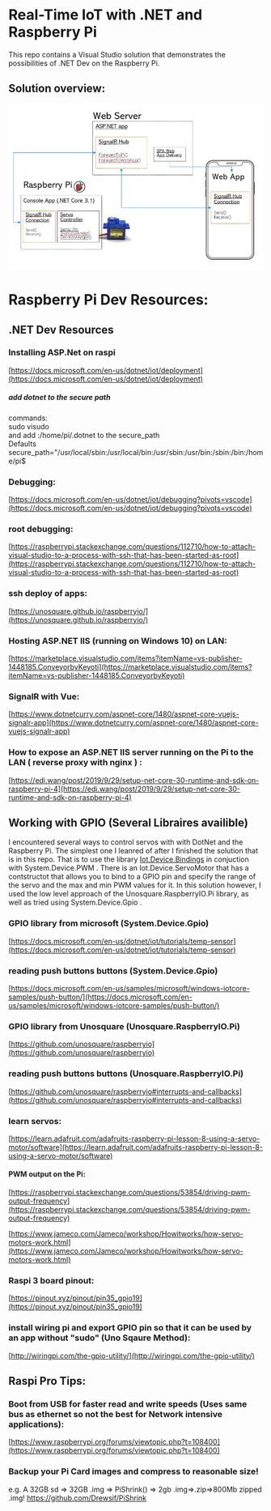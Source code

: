 # Real-Time IoT with .NET and Raspberry Pi
This repo contains a Visual Studio solution that demonstrates the possibilities of .NET Dev on the Raspberry Pi.

## Solution overview:
![](./SolutionArchitecture.JPG)


# Raspberry Pi Dev Resources:

## .NET Dev Resources

### Installing ASP.Net on raspi
[https://docs.microsoft.com/en-us/dotnet/iot/deployment](https://docs.microsoft.com/en-us/dotnet/iot/deployment)  
  
##### add dotnet to the secure path  
commands:  
sudo visudo  
and add :/home/pi/.dotnet to the secure_path  
Defaults secure_path="/usr/local/sbin:/usr/local/bin:/usr/sbin:/usr/bin:/sbin:/bin:/home/pi$  
  
### Debugging:  
[https://docs.microsoft.com/en-us/dotnet/iot/debugging?pivots=vscode](https://docs.microsoft.com/en-us/dotnet/iot/debugging?pivots=vscode)  
  
### root debugging:  
[https://raspberrypi.stackexchange.com/questions/112710/how-to-attach-visual-studio-to-a-process-with-ssh-that-has-been-started-as-root](https://raspberrypi.stackexchange.com/questions/112710/how-to-attach-visual-studio-to-a-process-with-ssh-that-has-been-started-as-root)  
  
### ssh deploy of apps:  
[https://unosquare.github.io/raspberryio/](https://unosquare.github.io/raspberryio/)  

### Hosting ASP.NET IIS (running on Windows 10) on LAN:  
[https://marketplace.visualstudio.com/items?itemName=vs-publisher-1448185.ConveyorbyKeyoti](https://marketplace.visualstudio.com/items?itemName=vs-publisher-1448185.ConveyorbyKeyoti)  
 
### SignalR with Vue:  
[https://www.dotnetcurry.com/aspnet-core/1480/aspnet-core-vuejs-signalr-app](https://www.dotnetcurry.com/aspnet-core/1480/aspnet-core-vuejs-signalr-app)  
  
### How to expose an ASP.NET IIS server running on the Pi to the LAN  ( reverse proxy with nginx ) :  
[https://edi.wang/post/2019/9/29/setup-net-core-30-runtime-and-sdk-on-raspberry-pi-4](https://edi.wang/post/2019/9/29/setup-net-core-30-runtime-and-sdk-on-raspberry-pi-4) 

## Working with GPIO (Several Libraires availible)

I encountered several ways to control servos with with DotNet and the Raspberry Pi. The simplest one I leanred of after I finished the solution that is in this repo. That is to use the library [Iot.Device.Bindings](https://www.nuget.org/packages/Iot.Device.Bindings/) in conjuction with System.Device.PWM . There is an Iot.Device.ServoMotor that has a contstructot that allows you to bind to a GPIO pin and specify the range of the servo and the max and min PWM values for it. In this solution however, I used the low level approach of the Unosquare.RaspberryIO.Pi library, as well as tried using System.Device.Gpio .

### GPIO library from microsoft (System.Device.Gpio)
[https://docs.microsoft.com/en-us/dotnet/iot/tutorials/temp-sensor](https://docs.microsoft.com/en-us/dotnet/iot/tutorials/temp-sensor)

### reading push buttons buttons (System.Device.Gpio) 
[https://docs.microsoft.com/en-us/samples/microsoft/windows-iotcore-samples/push-button/](https://docs.microsoft.com/en-us/samples/microsoft/windows-iotcore-samples/push-button/)  

### GPIO library from Unosquare (Unosquare.RaspberryIO.Pi)
[https://github.com/unosquare/raspberryio](https://github.com/unosquare/raspberryio)

### reading push buttons buttons (Unosquare.RaspberryIO.Pi) 
[https://github.com/unosquare/raspberryio#interrupts-and-callbacks](https://github.com/unosquare/raspberryio#interrupts-and-callbacks)  
  
### learn servos:  
[https://learn.adafruit.com/adafruits-raspberry-pi-lesson-8-using-a-servo-motor/software](https://learn.adafruit.com/adafruits-raspberry-pi-lesson-8-using-a-servo-motor/software)  
  
#### PWM output on the Pi:  
[https://raspberrypi.stackexchange.com/questions/53854/driving-pwm-output-frequency](https://raspberrypi.stackexchange.com/questions/53854/driving-pwm-output-frequency)  
  
[https://www.jameco.com/Jameco/workshop/Howitworks/how-servo-motors-work.html](https://www.jameco.com/Jameco/workshop/Howitworks/how-servo-motors-work.html)  
  
### Raspi 3 board pinout:  
[https://pinout.xyz/pinout/pin35_gpio19](https://pinout.xyz/pinout/pin35_gpio19)  

### install wiring pi and export GPIO pin so that it can be used by an app without "sudo" (Uno Sqaure Method):  
[http://wiringpi.com/the-gpio-utility/](http://wiringpi.com/the-gpio-utility/)  
 
## Raspi Pro Tips:  
  
### Boot from USB for faster read and write speeds (Uses same bus as ethernet so not the best for Network intensive applications):  
[https://www.raspberrypi.org/forums/viewtopic.php?t=108400](https://www.raspberrypi.org/forums/viewtopic.php?t=108400)  
    

### Backup your Pi Card images and compress to reasonable size!
e.g. A 32GB sd => 32GB .img => PiShrink() => 2gb .img=>.zip=>800Mb zipped .img!
https://github.com/Drewsif/PiShrink